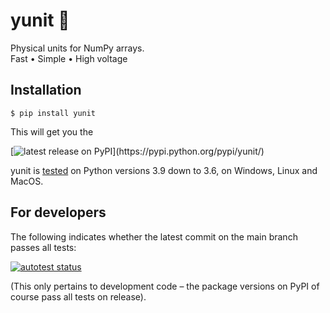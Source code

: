 # yunit 📐

Physical units for NumPy arrays.\
Fast • Simple • High voltage

## Installation

```
$ pip install yunit
```
This will get you the

[![latest release on PyPI](https://img.shields.io/pypi/v/yunit.svg?label=latest%20release%20on%20PyPI:)](https://pypi.python.org/pypi/yunit/)

yunit is [tested](tests/) on Python versions 3.9 down to 3.6, on Windows, Linux and MacOS.


## For developers

The following indicates whether the latest commit on the main branch passes all tests:

[![autotest status](https://github.com/tfiers/yunit/workflows/autotest/badge.svg)](https://github.com/tfiers/yunit/actions)

(This only pertains to development code – the package versions on PyPI of course pass
all tests on release).
